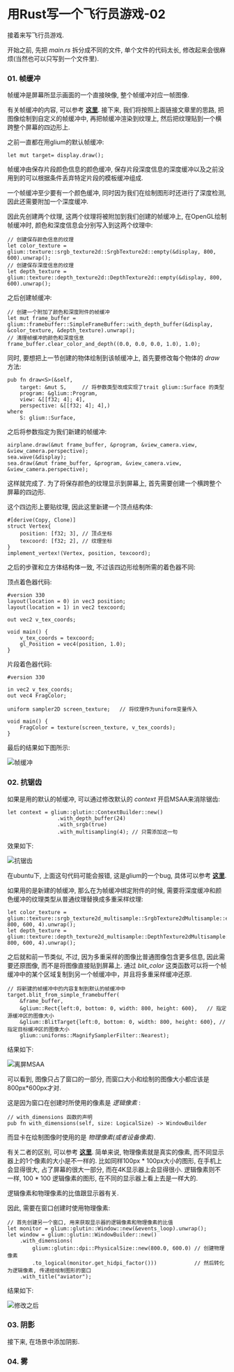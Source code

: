 # 用Rust写一个飞行员游戏-02

接着来写飞行员游戏.  

开始之前, 先把 *main.rs* 拆分成不同的文件, 单个文件的代码太长, 修改起来会很麻烦(当然也可以只写到一个文件里).  

### 01. 帧缓冲

帧缓冲是屏幕所显示画面的一个直接映像, 整个帧缓冲对应一帧图像.  

有关帧缓冲的内容, 可以参考 **[这里](https://learnopengl-cn.github.io/04%20Advanced%20OpenGL/05%20Framebuffers/)**. 接下来, 我们将按照上面链接文章里的思路, 把图像绘制到自定义的帧缓冲中, 再把帧缓冲渲染到纹理上, 然后把纹理贴到一个横跨整个屏幕的四边形上.  

之前一直都在用glium的默认帧缓冲:  

```
let mut target= display.draw();
```

帧缓冲由保存片段颜色信息的颜色缓冲, 保存片段深度信息的深度缓冲以及之前没用到的可以根据条件丢弃特定片段的模板缓冲组成.  

一个帧缓冲至少要有一个颜色缓冲, 同时因为我们在绘制图形时还进行了深度检测, 因此还需要附加一个深度缓冲.  

因此先创建两个纹理, 这两个纹理将被附加到我们创建的帧缓冲上, 在OpenGL绘制帧缓冲时, 颜色和深度信息会分别写入到这两个纹理中:    

```
// 创建保存颜色信息的纹理
let color_texture = glium::texture::srgb_texture2d::SrgbTexture2d::empty(&display, 800, 600).unwrap();
// 创建保存深度信息的纹理
let depth_texture = glium::texture::depth_texture2d::DepthTexture2d::empty(&display, 800, 600).unwrap();
```

之后创建帧缓冲:  

```
// 创建一个附加了颜色和深度附件的帧缓冲
let mut frame_buffer = glium::framebuffer::SimpleFrameBuffer::with_depth_buffer(&display, &color_texture, &depth_texture).unwrap();
// 清理帧缓冲的颜色和深度信息
frame_buffer.clear_color_and_depth((0.0, 0.0, 0.0, 1.0), 1.0);
```

同时, 要想把上一节创建的物体绘制到该帧缓冲上, 首先要修改每个物体的 *draw* 方法:  

```
pub fn draw<S>(&self,
    target: &mut S,     // 将参数类型改成实现了trait glium::Surface 的类型
    program: &glium::Program,
    view: &[[f32; 4]; 4],
    perspective: &[[f32; 4]; 4],)
where
    S: glium::Surface,
```

之后将参数指定为我们新建的帧缓冲:    

```
airplane.draw(&mut frame_buffer, &program, &view_camera.view, &view_camera.perspective);
sea.wave(&display);
sea.draw(&mut frame_buffer, &program, &view_camera.view, &view_camera.perspective);
```

这样就完成了. 为了将保存颜色的纹理显示到屏幕上, 首先需要创建一个横跨整个屏幕的四边形.   

这个四边形上要贴纹理, 因此这里新建一个顶点结构体:  

```
#[derive(Copy, Clone)]
struct Vertex{
    position: [f32; 3], // 顶点坐标
    texcoord: [f32; 2], // 纹理坐标
}
implement_vertex!(Vertex, position, texcoord);
```

之后的步骤和立方体结构体一致, 不过该四边形绘制所需的着色器不同:  

顶点着色器代码:  

```
#version 330
layout(location = 0) in vec3 position;
layout(location = 1) in vec2 texcoord;

out vec2 v_tex_coords;

void main() {
    v_tex_coords = texcoord;
    gl_Position = vec4(position, 1.0);
}
```

片段着色器代码:

```
#version 330

in vec2 v_tex_coords;
out vec4 FragColor;

uniform sampler2D screen_texture;   // 将纹理作为uniform变量传入

void main() {
    FragColor = texture(screen_texture, v_tex_coords);
}
```

最后的结果如下图所示:  

![帧缓冲](11-framebuffer.png)

### 02. 抗锯齿

如果是用的默认的帧缓冲, 可以通过修改默认的 *context* 开启MSAA来消除锯齿:  

```
let context = glium::glutin::ContextBuilder::new()
                .with_depth_buffer(24)
                .with_srgb(true)
                .with_multisampling(4); // 只需添加这一句
```

效果如下:  

![抗锯齿](12-msaa.png)

在ubuntu下, 上面这句代码可能会报错, 这是glium的一个bug, 具体可以参考 **[这里](https://github.com/glium/glium/issues/1677)**.  

如果用的是新建的帧缓冲, 那么在为帧缓冲绑定附件的时候, 需要将深度缓冲和颜色缓冲的纹理类型从普通纹理替换成多重采样纹理:  

```
let color_texture = glium::texture::srgb_texture2d_multisample::SrgbTexture2dMultisample::empty(&display, 800, 600, 4).unwrap();
let depth_texture = glium::texture::depth_texture2d_multisample::DepthTexture2dMultisample::empty(&display, 800, 600, 4).unwrap();
```

之后就和前一节类似, 不过, 因为多重采样的图像比普通图像包含更多信息, 因此需要还原图像, 而不是将图像直接贴到屏幕上. 通过 *blit_color* 这类函数可以将一个帧缓冲中的某个区域复制到另一个帧缓冲中，并且将多重采样缓冲还原.   

```
// 将新建的帧缓冲中的内容复制到默认的帧缓冲中
target.blit_from_simple_framebuffer(
    &frame_buffer, 
    &glium::Rect{left:0, bottom: 0, width: 800, height: 600},   // 指定源缓冲区的图像大小
    &glium::BlitTarget{left:0, bottom: 0, width: 800, height: 600}, // 指定目标缓冲区的图像大小
    glium::uniforms::MagnifySamplerFilter::Nearest);
```

结果如下:  

![离屏MSAA](12-fmmsaa.png)

可以看到, 图像只占了窗口的一部分, 而窗口大小和绘制的图像大小都应该是800px*600px才对.  

这是因为窗口在创建时所使用的像素是 *逻辑像素* :  

```
// with_dimensions 函数的声明
pub fn with_dimensions(self, size: LogicalSize) -> WindowBuilder
```

而显卡在绘制图像时使用的是 *物理像素(或者设备像素)*.  

有关二者的区别, 可以参考 **[这里]()**. 简单来说, 物理像素就是真实的像素, 而不同显示器上的1个像素的大小是不一样的. 比如同样100px * 100px大小的图形, 在手机上会显得很大, 占了屏幕的很大一部分, 而在4K显示器上会显得很小. 逻辑像素则不一样, 100 * 100 逻辑像素的图形, 在不同的显示器上看上去是一样大的.  

逻辑像素和物理像素的比值跟显示器有关.  

因此, 需要在窗口创建时使用物理像素:  

```
// 首先创建另一个窗口, 用来获取显示器的逻辑像素和物理像素的比值
let monitor = glium::glutin::Window::new(&events_loop).unwrap();
let window = glium::glutin::WindowBuilder::new()
    .with_dimensions(
        glium::glutin::dpi::PhysicalSize::new(800.0, 600.0) // 创建物理像素
        .to_logical(monitor.get_hidpi_factor()))            // 然后转化为逻辑像素, 传递给绘制图形的窗口
    .with_title("aviator");
```

结果如下:  

![修改之后](12-fix.png)

### 03. 阴影

接下来, 在场景中添加阴影.  



### 04. 雾